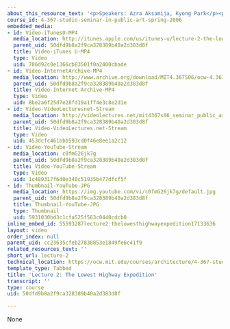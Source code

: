 ```yaml
---
about_this_resource_text: '<p>Speakers: Azra Aksamija, Kyong Park</p><p>April 5 2006</p><p>&nbsp;</p>'
course_id: 4-367-studio-seminar-in-public-art-spring-2006
embedded_media:
- id: Video-iTunesU-MP4
  media_location: http://itunes.apple.com/us/itunes-u/lecture-2-the-lowest-highway/id341595765?i=104876332
  parent_uid: 50dfd9b8a2f9ca328389b40a2d383d8f
  title: Video-iTunes U-MP4
  type: Video
  uid: 786d92c0e1366cb83501f0a2400cbade
- id: Video-InternetArchive-MP4
  media_location: http://www.archive.org/download/MIT4.367S06/ocw-4.367-05apr2006_300k.mp4
  parent_uid: 50dfd9b8a2f9ca328389b40a2d383d8f
  title: Video-Internet Archive-MP4
  type: Video
  uid: 8be2a6f25d7e28fd19a1ff4e3c8e2d1e
- id: Video-VideoLecturesnet-Stream
  media_location: http://videolectures.net/mit4367s06_seminar_public_art/
  parent_uid: 50dfd9b8a2f9ca328389b40a2d383d8f
  title: Video-VideoLectures.net-Stream
  type: Video
  uid: 453dcfc461bbb593cd0f46e8ee1a2c12
- id: Video-YouTube-Stream
  media_location: c0fmG26jk7g
  parent_uid: 50dfd9b8a2f9ca328389b40a2d383d8f
  title: Video-YouTube-Stream
  type: Video
  uid: 1c489317f6d0e340c51935b477dfcf5f
- id: Thumbnail-YouTube-JPG
  media_location: https://img.youtube.com/vi/c0fmG26jk7g/default.jpg
  parent_uid: 50dfd9b8a2f9ca328389b40a2d383d8f
  title: Thumbnail-YouTube-JPG
  type: Thumbnail
  uid: 5931030bd3c1cfa525f563c0440cdcb0
inline_embed_id: 55593287lecture2:thelowesthighwayexpedition17133636
layout: video
order_index: null
parent_uid: cc23635cfeb27838853e1849fe6c41f9
related_resources_text: ''
short_url: lecture-2
technical_location: https://ocw.mit.edu/courses/architecture/4-367-studio-seminar-in-public-art-spring-2006/lecture-notes/lecture-2
template_type: Tabbed
title: 'Lecture 2: The Lowest Highway Expedition'
transcript: ''
type: course
uid: 50dfd9b8a2f9ca328389b40a2d383d8f

---
```

None